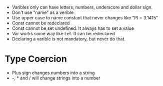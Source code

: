 * Varibles only can have letters, numbers, underscore and dollar sign.
* Don't use "name" as a verible
* Use upper case to name constant that never changes like "PI = 3.1415"
* Const cannot be redeclared
* Const cannot be set undefined. It always has to set a value
* Var works some way like Let. It can be redeclared
* Declaring a varible is not mandatory, but never do that.

# Type Coercion
* Plus sign changes numbers into a string
* -, * and / will change strings into a number